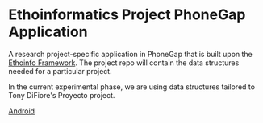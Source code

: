 Ethoinformatics Project PhoneGap Application
===================================

A research project-specific application in PhoneGap that is built upon the [Ethoinfo Framework](https://github.com/ethoinformatics/ethoinfo-framework). The project repo will contain the data structures needed for a particular project. 

In the current experimental phase, we are using data structures tailored to Tony DiFiore's Proyecto project. 

[Android](https://rink.hockeyapp.net/apps/c5acd084f91517ee7f801bceb7950ac5)
